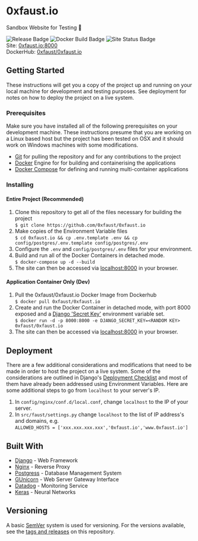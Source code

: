 # 0xfaust.io
Sandbox Website for Testing :rocket:  
  
![Release Badge](https://img.shields.io/github/v/tag/0xfaust/0xfaust.io?color=red&label=release&sort=semver) 
![Docker Build Badge](https://img.shields.io/docker/cloud/build/0xfaust/0xfaust.io) 
![Site Status Badge](https://img.shields.io/website?down_message=down&label=site+status&up_message=up&url=http://0xfaust.io:8000)  
Site: [0xfaust.io:8000](http://0xfaust.io:8000)  
DockerHub: [0xfaust/0xfaust.io](https://hub.docker.com/r/0xfaust/0xfaust.io)  
   
## Getting Started

These instructions will get you a copy of the project up and running on your local machine for development and testing purposes. See deployment for notes on how to deploy the project on a live system.

### Prerequisites
Make sure you have installed all of the following prerequisites on your development machine. These instructions presume that you are working on a Linux based host but the project has been tested on OSX and it should work on Windows machines with some modifications.

- [Git](https://git-scm.com/downloads) for pulling the repository and for any contributions to the project
- [Docker](https://docs.docker.com/get-docker/) Engine for  for building and containerising the applications 
- [Docker Compose](https://docs.docker.com/get-docker/) for defining and running multi-container applications

### Installing
#### Entire Project (Recommended)
1. Clone this repository to get all of the files necessary for building the project  
```$ git clone https://github.com/0xfaust/0xfaust.io```  
2. Make copies of the Environment Variable files  
```$ cd 0xfaust.io && cp .env.template .env && cp config/postgres/.env.template config/postgres/.env```
3. Configure the ```.env``` and ```config/postgres/.env``` files for your environment.
4. Build and run all of the Docker Containers in detached mode.  
```$ docker-compose up -d --build```   
5. The site can then be accessed via [localhost:8000](http://localhost:8000) in your browser.

#### Application Container Only (Dev)
1. Pull the 0xfaust/0xfaust.io Docker Image from Dockerhub  
```$ docker pull 0xfaust/0xfaust.io```
2. Create and run the Docker Container in detached mode, with port 8000 exposed and a [Django 'Secret Key'](https://docs.djangoproject.com/en/3.0/ref/settings/#std:setting-SECRET_KEY) environment variable set.  
```$ docker run -d -p 8000:8000 -e DJANGO_SECRET_KEY=<RANDOM KEY> 0xfaust/0xfaust.io```
3. The site can then be accessed via [localhost:8000](http://localhost:8000) in your browser.

## Deployment
There are a few additional considerations and modifications that need to be made in order to host the project on a live system. Some of the considerations are outlined in Django's [Deployment Checklist](https://docs.djangoproject.com/en/3.0/howto/deployment/checklist/) and most of them have already been addressed using Environment Variables. Here are some additional steps to go from ```localhost``` to your server's IP.
1. In ```config/nginx/conf.d/local.conf```, change ```localhost``` to the IP of your server.
2. In ```src/faust/settings.py``` change ```localhost``` to the list of IP address's and domains, e.g.  
```ALLOWED_HOSTS = ['xxx.xxx.xxx.xxx','0xfaust.io','www.0xfaust.io']```

## Built With

* [Django](https://www.djangoproject.com/) - Web Framework
* [Nginx](https://www.nginx.com/) - Reverse Proxy
* [Postgress](https://www.postgresql.org/) - Database Management System
* [GUnicorn](https://gunicorn.org/) - Web Server Gateway Interface
* [Datadog](https://www.datadoghq.com/) - Monitoring Service
* [Keras](https://keras.io/) - Neural Networks

## Versioning

A basic [SemVer](http://semver.org/) system is used for versioning. For the versions available, see the [tags and releases](https://github.com/0xfaust/0xfaust.io/releases) on this repository.
